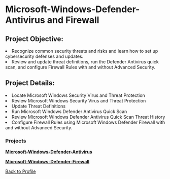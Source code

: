 # Microsoft-Windows-Defender-Antivirus and Firewall


## Project Objective:
<li>Recognize common security threats and risks and learn how to set up cybersecurity defenses and updates. </li> 

<li>Review and update threat definitions, run the Defender Antivirus quick scan, and configure Firewall Rules with and without Advanced Security. </li>


## Project Details:

<li>Locate Microsoft Windows Security Virus and Threat Protection</li>

<li>Review Microsoft Windows Security Virus and Threat Protection </li>

<li>Update Threat Definitions</li>

<li>Run Microsoft Windows Defender Antivirus Quick Scan </li>

<li>Review Microsoft Windows Defender Antivirus Quick Scan Threat History </li>

<li>Configure Firewall Rules using Microsoft Windows Defender Firewall with and without Advanced Security.</li>

### Projects

<a href="https://github.com/SalaiSwetha/Microsoft-Windows-Defender-Antivirus.git">**Microsoft-Windows-Defender-Antivirus**</a>

<a href="https://github.com/SalaiSwetha/Microsoft-Windows-Firewall.git">**Microsoft-Windows-Defender-Firewall**</a>

<a href="https://github.com/SalaiSwetha">Back to Profile</a>
